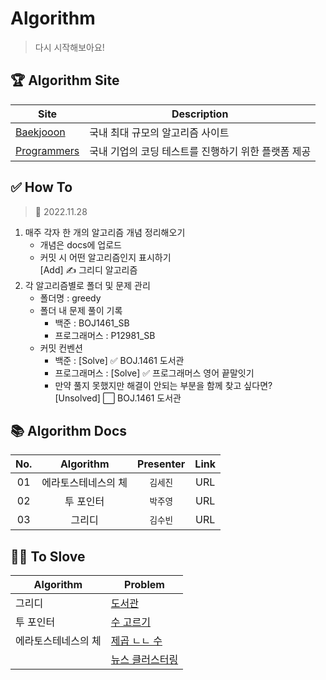 # Algorithm
> 다시 시작해보아요!

## 🏆 Algorithm Site

|Site|Description|
|---|---|
|[Baekjooon](https://www.acmicpc.net/)|국내 최대 규모의 알고리즘 사이트|
|[Programmers](https://programmers.co.kr/)|국내 기업의 코딩 테스트를 진행하기 위한 플랫폼 제공|

## ✅ How To
> 📅 2022.11.28
1. 매주 각자 한 개의 알고리즘 개념 정리해오기
    - 개념은 docs에 업로드
    - 커밋 시 어떤 알고리즘인지 표시하기 <br/>[Add] ✍️ 그리디 알고리즘
2. 각 알고리즘별로 폴더 및 문제 관리
    - 폴더명 : greedy
    - 폴더 내 문제 풀이 기록
      - 백준 : BOJ1461_SB
      - 프로그래머스 : P12981_SB
    - 커밋 컨벤션
        - 백준 : [Solve] ✅ BOJ.1461 도서관
        - 프로그래머스 : [Solve] ✅ 프로그래머스 영어 끝말잇기
        - 만약 풀지 못했지만 해결이 안되는 부분을 함께 찾고 싶다면?<br/>[Unsolved] ⬜️ BOJ.1461 도서관

## 📚 Algorithm Docs
|No.|Algorithm|Presenter|Link|
|:---:|:---:|:---:|:---:|
|01|에라토스테네스의 체|`김세진`|URL|
|02|투 포인터|`박주영`|URL|
|03|그리디|`김수빈`|URL|

## 👩‍💻 To Slove
|Algorithm|Problem|
|---|---|
|그리디|[도서관](https://www.acmicpc.net/problem/1461)|
|투 포인터|[수 고르기](https://www.acmicpc.net/problem/2230)|
|에라토스테네스의 체|[제곱 ㄴㄴ 수](https://www.acmicpc.net/problem/1016)|
||[뉴스 클러스터링](https://school.programmers.co.kr/learn/courses/30/lessons/17677)|
